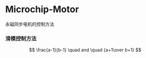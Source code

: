 # Microchip-Motor
永磁同步电机的控制方法
### 滑模控制方法
<script type="text/javascript" async src="https://cdn.mathjax.org/mathjax/latest/MathJax.js?config=TeX-MML-AM_CHTML"> </script>
$$ \frac{a-1}{b-1} \quad and \quad {a+1\over b+1} $$
